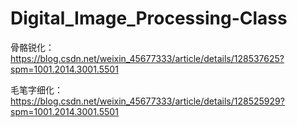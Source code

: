 # Digital_Image_Processing-Class

骨骼锐化：https://blog.csdn.net/weixin_45677333/article/details/128537625?spm=1001.2014.3001.5501

毛笔字细化：https://blog.csdn.net/weixin_45677333/article/details/128525929?spm=1001.2014.3001.5501
